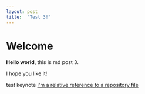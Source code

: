 ```yaml
---
layout: post
title:  "Test 3!"
---
```


# Welcome

**Hello world**, this is md post 3.

I hope you like it!

test keynote 
[I'm a relative reference to a repository file](../assets/2021-04-10/index.html)
